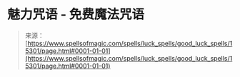 <!--yml

分类：未分类

日期：2024年06月12日 18:54:41

-->

# 魅力咒语 - 免费魔法咒语

> 来源：[https://www.spellsofmagic.com/spells/luck_spells/good_luck_spells/15301/page.html#0001-01-01](https://www.spellsofmagic.com/spells/luck_spells/good_luck_spells/15301/page.html#0001-01-01)
